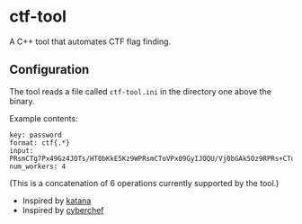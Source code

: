 # ctf-tool
A C++ tool that automates CTF flag finding.

## Configuration
The tool reads a file called `ctf-tool.ini` in the directory one above the binary.

Example contents:
```
key: password
format: ctf{.*}
input: PRsmCTg7Px49Gz4JOTs/HT0bKkE5Kz9WPRsmCToVPx09GyIJOQU/Vj0bGAk5Oz9RPRs+CToFP1U9GzoJOQUrHj0bJkE6Oz9WPgs2CTkrP1U9GxAJODs/VD4LIgk5FSscPRsmCTo7Px49GzYJOSsrVT0bKkE5Oz8ePRsyCToVK1Q=
num_workers: 4
```

(This is a concatenation of 6 operations currently supported by the tool.)

- Inspired by [katana](https://github.com/JohnHammond/katana)
- Inspired by [cyberchef](https://github.com/gchq/CyberChef)